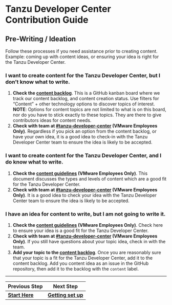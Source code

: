 # Tanzu Developer Center Contribution Guide


## Pre-Writing / Ideation

Follow these processes if you need assistance prior to creating content. Example: coming up with content ideas, or ensuring your idea is right for the Tanzu Developer Center.


### I want to create content for the Tanzu Developer Center, but I **don’t** know what to write.

1. **Check the [content backlog](https://github.com/vmware-tanzu/tanzu-dev-portal/projects/7)**. This is a GitHub kanban board where we track our content backlog, and content creation status. Use filters for “Content” + other technology options to discover topics of interest. **NOTE**: Options for content topics are not limited to what is on this board, nor do you have to stick exactly to these topics. They are there to give contributors ideas for content needs.
2. **Check with team at [#tanzu-developer-center](https://vmware.slack.com/archives/C011DRHHDTL) (VMware Employees Only)**. Regardless if you pick an option from the content backlog, or have your own idea, it is a good idea to check-in with the Tanzu Developer Center team to ensure the idea is likely to be accepted.


### I want to create content for the Tanzu Developer Center, and I **do** know what to write.

1. **Check the [content guidelines](https://docs.google.com/document/u/1/d/1sEjhd0pUID_K4m7928MwNfO8JEPsQ2YxQYI7de1RKRI/edit) (VMware Employees Only)**. This document discusses the types and levels of content which are a good fit for the Tanzu Developer Center. 
2. **Check with team at [#tanzu-developer-center](https://vmware.slack.com/archives/C011DRHHDTL) (VMware Employees Only)**. It is a good idea to check your idea with the Tanzu Developer Center team to ensure the idea is likely to be accepted.

### I have an idea for content to write, but I am not going to write it.

1. **Check the [content guidelines](https://docs.google.com/document/u/1/d/1sEjhd0pUID_K4m7928MwNfO8JEPsQ2YxQYI7de1RKRI/edit) (VMware Employees Only)**. Check here to ensure your idea is a good fit for the Tanzu Developer Center.
2. **Check with team at [#tanzu-developer-center](https://vmware.slack.com/archives/C011DRHHDTL) (VMware Employees Only)**. If you still have questions about your topic idea, check in with the team.
3. **Add your topic to the [content backlog](https://github.com/vmware-tanzu/tanzu-dev-portal/projects/7)**. Once you are reasonably sure that your topic is a fit for the Tanzu Developer Center, add it to the content backlog. Add you content idea as an issue in the GitHub repository, then add it to the backlog with the `content` label. 

---

| Previous Step | Next Step |
| ------------- | --------- |
| **[Start Here](start-here.md)** | **[Getting set up](gh2-env-setup.md)** |
